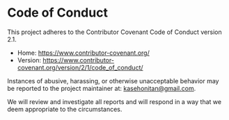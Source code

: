 # Code of Conduct

This project adheres to the Contributor Covenant Code of Conduct version 2.1.

- Home: https://www.contributor-covenant.org/
- Version: https://www.contributor-covenant.org/version/2/1/code_of_conduct/

Instances of abusive, harassing, or otherwise unacceptable behavior may be
reported to the project maintainer at: kasehonitan@gmail.com.

We will review and investigate all reports and will respond in a way that we
deem appropriate to the circumstances.


